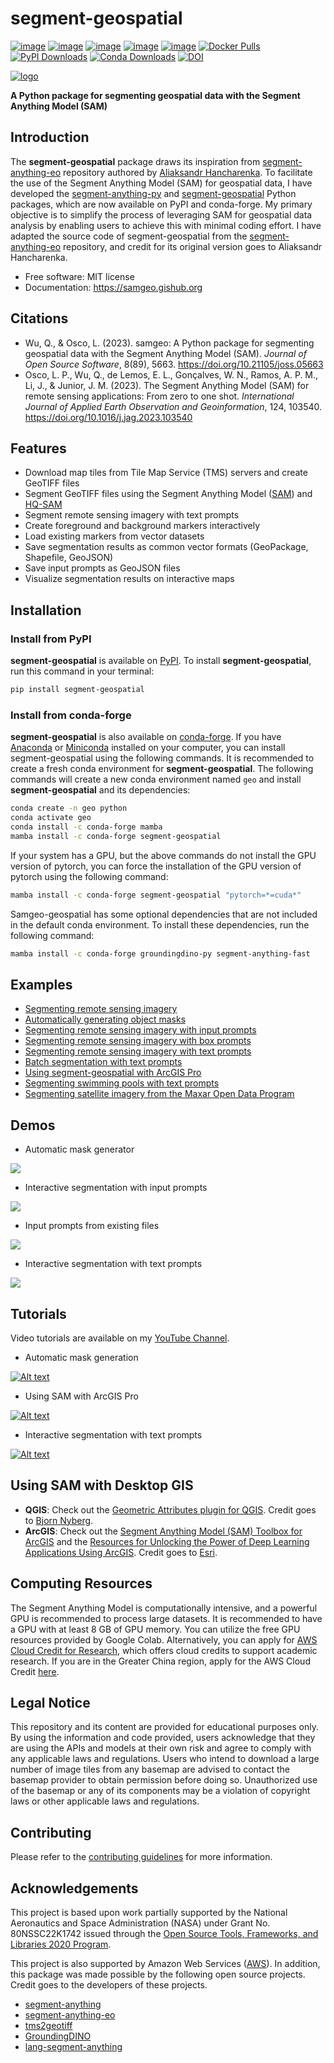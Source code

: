 # segment-geospatial

[![image](https://studiolab.sagemaker.aws/studiolab.svg)](https://studiolab.sagemaker.aws/import/github/opengeos/segment-geospatial/blob/main/docs/examples/satellite.ipynb)
[![image](https://img.shields.io/badge/Open-Planetary%20Computer-black?style=flat&logo=microsoft)](https://pccompute.westeurope.cloudapp.azure.com/compute/hub/user-redirect/git-pull?repo=https://github.com/opengeos/segment-geospatial&urlpath=lab/tree/segment-geospatial/docs/examples/satellite.ipynb&branch=main)
[![image](https://colab.research.google.com/assets/colab-badge.svg)](https://colab.research.google.com/github/opengeos/segment-geospatial/blob/main/docs/examples/satellite.ipynb)
[![image](https://img.shields.io/pypi/v/segment-geospatial.svg)](https://pypi.python.org/pypi/segment-geospatial)
[![image](https://img.shields.io/conda/vn/conda-forge/segment-geospatial.svg)](https://anaconda.org/conda-forge/segment-geospatial)
[![Docker Pulls](https://badgen.net/docker/pulls/giswqs/segment-geospatial?icon=docker&label=pulls)](https://hub.docker.com/r/giswqs/segment-geospatial)
[![PyPI Downloads](https://static.pepy.tech/badge/segment-geospatial)](https://pepy.tech/project/segment-geospatial)
[![Conda Downloads](https://anaconda.org/conda-forge/segment-geospatial/badges/downloads.svg)](https://anaconda.org/conda-forge/segment-geospatial)
[![DOI](https://joss.theoj.org/papers/10.21105/joss.05663/status.svg)](https://doi.org/10.21105/joss.05663)

[![logo](https://raw.githubusercontent.com/opengeos/segment-geospatial/main/docs/assets/logo_rect.png)](https://github.com/opengeos/segment-geospatial/blob/main/docs/assets/logo.png)

**A Python package for segmenting geospatial data with the Segment Anything Model (SAM)**

## Introduction

The **segment-geospatial** package draws its inspiration from [segment-anything-eo](https://github.com/aliaksandr960/segment-anything-eo) repository authored by [Aliaksandr Hancharenka](https://github.com/aliaksandr960). To facilitate the use of the Segment Anything Model (SAM) for geospatial data, I have developed the [segment-anything-py](https://github.com/opengeos/segment-anything) and [segment-geospatial](https://github.com/opengeos/segment-geospatial) Python packages, which are now available on PyPI and conda-forge. My primary objective is to simplify the process of leveraging SAM for geospatial data analysis by enabling users to achieve this with minimal coding effort. I have adapted the source code of segment-geospatial from the [segment-anything-eo](https://github.com/aliaksandr960/segment-anything-eo) repository, and credit for its original version goes to Aliaksandr Hancharenka.

-   Free software: MIT license
-   Documentation: <https://samgeo.gishub.org>

## Citations

-   Wu, Q., & Osco, L. (2023). samgeo: A Python package for segmenting geospatial data with the Segment Anything Model (SAM). _Journal of Open Source Software_, 8(89), 5663. <https://doi.org/10.21105/joss.05663>
-   Osco, L. P., Wu, Q., de Lemos, E. L., Gonçalves, W. N., Ramos, A. P. M., Li, J., & Junior, J. M. (2023). The Segment Anything Model (SAM) for remote sensing applications: From zero to one shot. _International Journal of Applied Earth Observation and Geoinformation_, 124, 103540. <https://doi.org/10.1016/j.jag.2023.103540>

## Features

-   Download map tiles from Tile Map Service (TMS) servers and create GeoTIFF files
-   Segment GeoTIFF files using the Segment Anything Model ([SAM](https://github.com/facebookresearch/segment-anything)) and [HQ-SAM](https://github.com/SysCV/sam-hq)
-   Segment remote sensing imagery with text prompts
-   Create foreground and background markers interactively
-   Load existing markers from vector datasets
-   Save segmentation results as common vector formats (GeoPackage, Shapefile, GeoJSON)
-   Save input prompts as GeoJSON files
-   Visualize segmentation results on interactive maps

## Installation

### Install from PyPI

**segment-geospatial** is available on [PyPI](https://pypi.org/project/segment-geospatial/). To install **segment-geospatial**, run this command in your terminal:

```bash
pip install segment-geospatial
```

### Install from conda-forge

**segment-geospatial** is also available on [conda-forge](https://anaconda.org/conda-forge/segment-geospatial). If you have
[Anaconda](https://www.anaconda.com/distribution/#download-section) or [Miniconda](https://docs.conda.io/en/latest/miniconda.html) installed on your computer, you can install segment-geospatial using the following commands. It is recommended to create a fresh conda environment for **segment-geospatial**. The following commands will create a new conda environment named `geo` and install **segment-geospatial** and its dependencies:

```bash
conda create -n geo python
conda activate geo
conda install -c conda-forge mamba
mamba install -c conda-forge segment-geospatial
```

If your system has a GPU, but the above commands do not install the GPU version of pytorch, you can force the installation of the GPU version of pytorch using the following command:

```bash
mamba install -c conda-forge segment-geospatial "pytorch=*=cuda*"
```

Samgeo-geospatial has some optional dependencies that are not included in the default conda environment. To install these dependencies, run the following command:

```bash
mamba install -c conda-forge groundingdino-py segment-anything-fast
```

## Examples

-   [Segmenting remote sensing imagery](https://samgeo.gishub.org/examples/satellite)
-   [Automatically generating object masks](https://samgeo.gishub.org/examples/automatic_mask_generator)
-   [Segmenting remote sensing imagery with input prompts](https://samgeo.gishub.org/examples/input_prompts)
-   [Segmenting remote sensing imagery with box prompts](https://samgeo.gishub.org/examples/box_prompts)
-   [Segmenting remote sensing imagery with text prompts](https://samgeo.gishub.org/examples/text_prompts)
-   [Batch segmentation with text prompts](https://samgeo.gishub.org/examples/text_prompts_batch)
-   [Using segment-geospatial with ArcGIS Pro](https://samgeo.gishub.org/examples/arcgis)
-   [Segmenting swimming pools with text prompts](https://samgeo.gishub.org/examples/swimming_pools)
-   [Segmenting satellite imagery from the Maxar Open Data Program](https://samgeo.gishub.org/examples/max_open_data)

## Demos

-   Automatic mask generator

![](https://i.imgur.com/I1IhDgz.gif)

-   Interactive segmentation with input prompts

![](https://i.imgur.com/2Nyg9uW.gif)

-   Input prompts from existing files

![](https://i.imgur.com/Cb4ZaKY.gif)

-   Interactive segmentation with text prompts

![](https://i.imgur.com/wydt5Xt.gif)

## Tutorials

Video tutorials are available on my [YouTube Channel](https://youtube.com/@giswqs).

-   Automatic mask generation

[![Alt text](https://img.youtube.com/vi/YHA_-QMB8_U/0.jpg)](https://www.youtube.com/playlist?list=PLAxJ4-o7ZoPcrg5RnZjkB_KY6tv96WO2h)

-   Using SAM with ArcGIS Pro

[![Alt text](https://img.youtube.com/vi/VvyInoQ6N8Q/0.jpg)](https://www.youtube.com/playlist?list=PLAxJ4-o7ZoPcrg5RnZjkB_KY6tv96WO2h)

-   Interactive segmentation with text prompts

[![Alt text](https://img.youtube.com/vi/cSDvuv1zRos/0.jpg)](https://www.youtube.com/playlist?list=PLAxJ4-o7ZoPcrg5RnZjkB_KY6tv96WO2h)

## Using SAM with Desktop GIS

-   **QGIS**: Check out the [Geometric Attributes plugin for QGIS](https://github.com/BjornNyberg/Geometric-Attributes-Toolbox/wiki/User-Guide#segment-anything-model). Credit goes to [Bjorn Nyberg](https://github.com/BjornNyberg).
-   **ArcGIS**: Check out the [Segment Anything Model (SAM) Toolbox for ArcGIS](https://www.arcgis.com/home/item.html?id=9b67b441f29f4ce6810979f5f0667ebe) and the [Resources for Unlocking the Power of Deep Learning Applications Using ArcGIS](https://community.esri.com/t5/education-blog/resources-for-unlocking-the-power-of-deep-learning/ba-p/1293098). Credit goes to [Esri](https://www.esri.com).

## Computing Resources

The Segment Anything Model is computationally intensive, and a powerful GPU is recommended to process large datasets. It is recommended to have a GPU with at least 8 GB of GPU memory. You can utilize the free GPU resources provided by Google Colab. Alternatively, you can apply for [AWS Cloud Credit for Research](https://aws.amazon.com/government-education/research-and-technical-computing/cloud-credit-for-research), which offers cloud credits to support academic research. If you are in the Greater China region, apply for the AWS Cloud Credit [here](https://aws.amazon.com/cn/events/educate_cloud/research-credits).

## Legal Notice

This repository and its content are provided for educational purposes only. By using the information and code provided, users acknowledge that they are using the APIs and models at their own risk and agree to comply with any applicable laws and regulations. Users who intend to download a large number of image tiles from any basemap are advised to contact the basemap provider to obtain permission before doing so. Unauthorized use of the basemap or any of its components may be a violation of copyright laws or other applicable laws and regulations.

## Contributing

Please refer to the [contributing guidelines](https://samgeo.gishub.org/contributing) for more information.

## Acknowledgements

This project is based upon work partially supported by the National Aeronautics and Space Administration (NASA) under Grant No. 80NSSC22K1742 issued through the [Open Source Tools, Frameworks, and Libraries 2020 Program](https://bit.ly/3RVBRcQ).

This project is also supported by Amazon Web Services ([AWS](https://aws.amazon.com/)). In addition, this package was made possible by the following open source projects. Credit goes to the developers of these projects.

-   [segment-anything](https://github.com/facebookresearch/segment-anything)
-   [segment-anything-eo](https://github.com/aliaksandr960/segment-anything-eo)
-   [tms2geotiff](https://github.com/gumblex/tms2geotiff)
-   [GroundingDINO](https://github.com/IDEA-Research/GroundingDINO)
-   [lang-segment-anything](https://github.com/luca-medeiros/lang-segment-anything)

